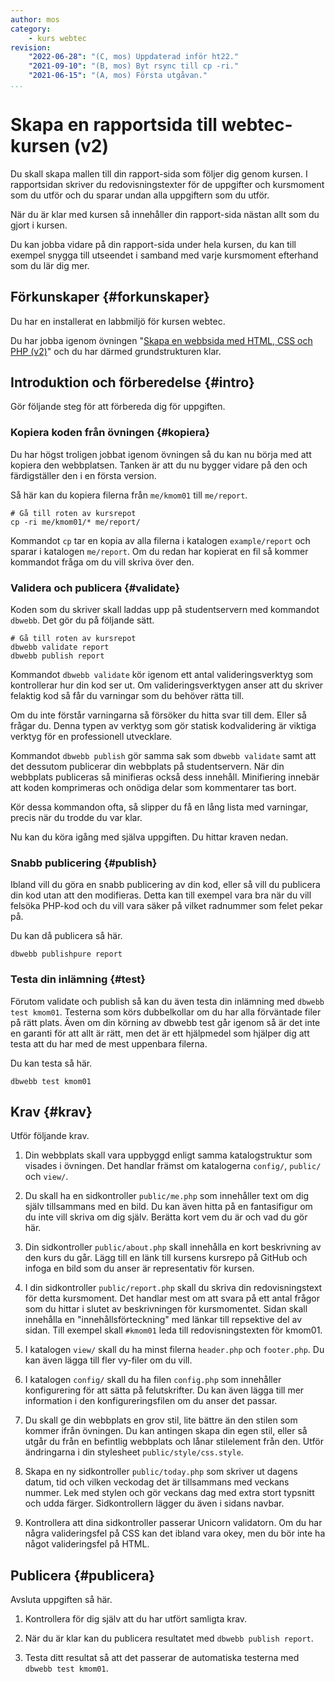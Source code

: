 ```yaml
---
author: mos
category:
    - kurs webtec
revision:
    "2022-06-28": "(C, mos) Uppdaterad inför ht22."
    "2021-09-10": "(B, mos) Byt rsync till cp -ri."
    "2021-06-15": "(A, mos) Första utgåvan."
...
```

Skapa en rapportsida till webtec-kursen (v2)
===================================

Du skall skapa mallen till din rapport-sida som följer dig genom kursen. I rapportsidan skriver du redovisningstexter för de uppgifter och kursmoment som du utför och du sparar undan alla uppgiftern som du utför.

När du är klar med kursen så innehåller din rapport-sida nästan allt som du gjort i kursen.

Du kan jobba vidare på din rapport-sida under hela kursen, du kan till exempel snygga till utseendet i samband med varje kursmoment efterhand som du lär dig mer.

<!--more-->



Förkunskaper {#forkunskaper}
-----------------------

Du har en installerat en labbmiljö för kursen webtec.

Du har jobba igenom övningen "[Skapa en webbsida med HTML, CSS och PHP (v2)](kunskap/skapa-en-webbsida-med-html-css-och-php-v2)" och du har därmed grundstrukturen klar.



<!--
Genomgång {#genom}
------------------------

Här är en video som "pratar" dig igenom uppgiftens upplägg och visar hur du kommer igång.

[YOUTUBE src="gKzwQTG9eCI" width=700 caption="Kurs mvc kmom03 tisdagsgenomgång, del 3/3 uppgiften (Zoom med Mikael)."]
-->



Introduktion och förberedelse {#intro}
-----------------------

Gör följande steg för att förbereda dig för uppgiften.



### Kopiera koden från övningen {#kopiera}

Du har högst troligen jobbat igenom övningen så du kan nu börja med att kopiera den webbplatsen. Tanken är att du nu bygger vidare på den och färdigställer den i en första version.

Så här kan du kopiera filerna från `me/kmom01` till `me/report`.

```text
# Gå till roten av kursrepot
cp -ri me/kmom01/* me/report/
```

Kommandot `cp` tar en kopia av alla filerna i katalogen `example/report` och sparar i katalogen `me/report`. Om du redan har kopierat en fil så kommer kommandot fråga om du vill skriva över den.



### Validera och publicera {#validate}

Koden som du skriver skall laddas upp på studentservern med kommandot `dbwebb`. Det gör du på följande sätt.

```text
# Gå till roten av kursrepot
dbwebb validate report
dbwebb publish report
```

Kommandot `dbwebb validate` kör igenom ett antal valideringsverktyg som kontrollerar hur din kod ser ut. Om valideringsverktygen anser att du skriver felaktig kod så får du varningar som du behöver rätta till.

Om du inte förstår varningarna så försöker du hitta svar till dem. Eller så frågar du. Denna typen av verktyg som gör statisk kodvalidering är viktiga verktyg för en professionell utvecklare.

Kommandot `dbwebb publish` gör samma sak som `dbwebb validate` samt att det dessutom publicerar din webbplats på studentservern. När din webbplats publiceras så minifieras också dess innehåll. Minifiering innebär att koden komprimeras och onödiga delar som kommentarer tas bort.

Kör dessa kommandon ofta, så slipper du få en lång lista med varningar, precis när du trodde du var klar.

Nu kan du köra igång med själva uppgiften. Du hittar kraven nedan.



### Snabb publicering {#publish}

Ibland vill du göra en snabb publicering av din kod, eller så vill du publicera din kod utan att den modifieras. Detta kan till exempel vara bra när du vill felsöka PHP-kod och du vill vara säker på vilket radnummer som felet pekar på.

Du kan då publicera så här.

```text
dbwebb publishpure report
```



### Testa din inlämning {#test}

Förutom validate och publish så kan du även testa din inlämning med `dbwebb test kmom01`. Testerna som körs dubbelkollar om du har alla förväntade filer på rätt plats. Även om din körning av dbwebb test går igenom så är det inte en garanti för att allt är rätt, men det är ett hjälpmedel som hjälper dig att testa att du har med de mest uppenbara filerna.

Du kan testa så här.

```text
dbwebb test kmom01
```



Krav {#krav}
-----------------------

<!--
Lokala länka med # i rapportsidan.

Validering skall fungera.

Today is som egen sida med någn extra uppgift
-->

Utför följande krav.

1. Din webbplats skall vara uppbyggd enligt samma katalogstruktur som visades i övningen. Det handlar främst om katalogerna `config/`, `public/` och `view/`.

1. Du skall ha en sidkontroller `public/me.php` som innehåller text om dig själv tillsammans med en bild. Du kan även hitta på en fantasifigur om du inte vill skriva om dig själv. Berätta kort vem du är och vad du gör här.

1. Din sidkontroller `public/about.php` skall innehålla en kort beskrivning av den kurs du går. Lägg till en länk till kursens kursrepo på GitHub och infoga en bild som du anser är representativ för kursen.

1. I din sidkontroller `public/report.php` skall du skriva din redovisningstext för detta kursmoment. Det handlar mest om att svara på ett antal frågor som du hittar i slutet av beskrivningen för kursmomentet. Sidan skall innehålla en "innehållsförteckning" med länkar till repsektive del av sidan. Till exempel skall `#kmom01` leda till redovisningstexten för kmom01.

1. I katalogen `view/` skall du ha minst filerna `header.php` och `footer.php`. Du kan även lägga till fler vy-filer om du vill.

1. I katalogen `config/` skall du ha filen `config.php` som innehåller konfigurering för att sätta på felutskrifter. Du kan även lägga till mer information i den konfigureringsfilen om du anser det passar.

1. Du skall ge din webbplats en grov stil, lite bättre än den stilen som kommer ifrån övningen. Du kan antingen skapa din egen stil, eller så utgår du från en befintlig webbplats och lånar stilelement från den. Utför ändringarna i din stylesheet `public/style/css.style`.

1. Skapa en ny sidkontroller `public/today.php` som skriver ut dagens datum, tid och vilken veckodag det är tillsammans med veckans nummer. Lek med stylen och gör veckans dag med extra stort typsnitt och udda färger. Sidkontrollern lägger du även i sidans navbar.

1. Kontrollera att dina sidkontroller passerar Unicorn validatorn. Om du har några valideringsfel på CSS kan det ibland vara okey, men du bör inte ha något valideringsfel på HTML.



Publicera {#publicera}
-----------------------

Avsluta uppgiften så här.

1. Kontrollera för dig själv att du har utfört samligta krav.

1. När du är klar kan du publicera resultatet med `dbwebb publish report`.

1. Testa ditt resultat så att det passerar de automatiska testerna med `dbwebb test kmom01`.
